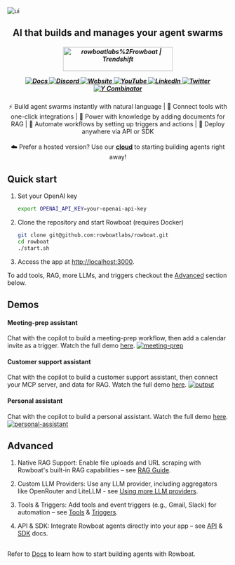 ![ui](/assets/banner.png)

<h2 align="center">AI that builds and manages your agent swarms</h2>
<h5 align="center">

<p align="center" style="display: flex; justify-content: center; gap: 20px; align-items: center;">
  <a href="https://trendshift.io/repositories/13609" target="blank">
    <img src="https://trendshift.io/api/badge/repositories/13609" alt="rowboatlabs%2Frowboat | Trendshift" width="250" height="55"/>
  </a>
</p>

<p align="center">
  <a href="https://docs.rowboatlabs.com/" target="_blank" rel="noopener">
    <img alt="Docs" src="https://img.shields.io/badge/Docs-8b5cf6?labelColor=8b5cf6&logo=readthedocs&logoColor=white">
  </a>
  <a href="https://discord.gg/rxB8pzHxaS" target="_blank" rel="noopener">
    <img alt="Discord" src="https://img.shields.io/badge/Discord-5865F2?logo=discord&logoColor=white&labelColor=5865F2">
  </a>
  <a href="https://www.rowboatlabs.com/" target="_blank" rel="noopener">
    <img alt="Website" src="https://img.shields.io/badge/Website-10b981?labelColor=10b981&logo=window&logoColor=white">
  </a>
  <a href="https://www.youtube.com/@RowBoatLabs" target="_blank" rel="noopener">
    <img alt="YouTube" src="https://img.shields.io/badge/YouTube-FF0000?labelColor=FF0000&logo=youtube&logoColor=white">
  </a>
  <a href="https://www.linkedin.com/company/rowboat-labs" target="_blank" rel="noopener">
    <img alt="LinkedIn" src="https://custom-icon-badges.demolab.com/badge/LinkedIn-0A66C2?logo=linkedin-white&logoColor=fff">
  </a>
  <a href="https://x.com/intent/user?screen_name=rowboatlabshq" target="_blank" rel="noopener">
    <img alt="Twitter" src="https://img.shields.io/twitter/follow/rowboatlabshq?style=social">
  </a>
  <a href="https://www.ycombinator.com" target="_blank" rel="noopener">
    <img alt="Y Combinator" src="https://img.shields.io/badge/Y%20Combinator-S24-orange">
  </a>
</p>


</h5>
<p align="center">
⚡ Build agent swarms instantly with natural language | 🔌 Connect tools with one-click integrations | 📂 Power with knowledge by adding documents for RAG | 🔄 Automate workflows by setting up triggers and actions | 🚀 Deploy anywhere via API or SDK<br><br>
☁️ Prefer a hosted version? Use our <b><a href="https://rowboatlabs.com">cloud</a></b> to starting building agents right away!
</p>


## Quick start
1. Set your OpenAI key
   ```bash
   export OPENAI_API_KEY=your-openai-api-key  
   ```
      
2. Clone the repository and start Rowboat (requires Docker)
   ```bash
   git clone git@github.com:rowboatlabs/rowboat.git
   cd rowboat
   ./start.sh
   ```

3. Access the app at [http://localhost:3000](http://localhost:3000).

To add tools, RAG, more LLMs, and  triggers checkout the [Advanced](#advanced) section below.

## Demos
#### Meeting-prep assistant
Chat with the copilot to build a meeting-prep workflow, then add a calendar invite as a trigger. Watch the full demo [here](https://youtu.be/KZTP4xZM2DY).
[![meeting-prep](https://github.com/user-attachments/assets/27755ef5-6549-476f-b9c0-50bef8770384)](https://youtu.be/KZTP4xZM2DY)

#### Customer support assistant
Chat with the copilot to build a customer support assistant, then connect your MCP server, and data for RAG. Watch the full demo [here](https://youtu.be/Xfo-OfgOl8w).
[![output](https://github.com/user-attachments/assets/97485fd7-64c3-4d60-a627-f756a89dee64)](https://youtu.be/Xfo-OfgOl8w)

#### Personal assistant
Chat with the copilot to build a personal assistant. Watch the full demo [here](https://youtu.be/6r7P4Vlcn2g).
[![personal-assistant](https://github.com/user-attachments/assets/0f1c0ffd-23ba-4b49-8bfb-ec7a846f1332)](https://youtu.be/6r7P4Vlcn2g)

## Advanced
1. Native RAG Support: Enable file uploads and URL scraping with Rowboat's built-in RAG capabilities – see [RAG Guide](https://docs.rowboatlabs.com/docs/using-rowboat/rag).

2. Custom LLM Providers: Use any LLM provider, including aggregators like OpenRouter and LiteLLM - see [Using more LLM providers](https://docs.rowboatlabs.com/docs/using-rowboat/customise/custom-llms).

3. Tools & Triggers: Add tools and event triggers (e.g., Gmail, Slack) for automation – see [Tools](https://docs.rowboatlabs.com/docs/using-rowboat/tools) & [Triggers](https://docs.rowboatlabs.com/docs/using-rowboat/triggers).

4. API & SDK: Integrate Rowboat agents directly into your app – see [API](https://docs.rowboatlabs.com/docs/api-sdk/using_the_api) & [SDK](https://docs.rowboatlabs.com/docs/api-sdk/using_the_sdk) docs.

##

Refer to [Docs](https://docs.rowboatlabs.com/) to learn how to start building agents with Rowboat.
